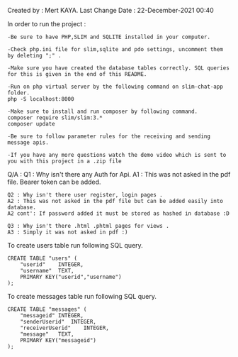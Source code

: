 Created by : Mert KAYA.
Last Change Date : 22-December-2021 00:40

In order to run the project : 
    
    -Be sure to have PHP,SLIM and SQLITE installed in your computer.
    
    -Check php.ini file for slim,sqlite and pdo settings, uncomment them by deleting ";" . 
    
    -Make sure you have created the database tables correctly. SQL queries for this is given in the end of this README.
    
    -Run on php virtual server by the following command on slim-chat-app folder.
    php -S localhost:8000

    -Make sure to install and run composer by following command.
    composer require slim/slim:3.*
    composer update

    -Be sure to follow parameter rules for the receiving and sending message apis.

    -If you have any more questions watch the demo video which is sent to you with this project in a .zip file



Q/A : 
    Q1 : Why isn't there any Auth for Api.
    A1 : This was not asked in the pdf file. Bearer token can be added.

    Q2 : Why isn't there user register, login pages .
    A2 : This was not asked in the pdf file but can be added easily into database.
    A2 cont': If password added it must be stored as hashed in database :D 

    Q3 : Why isn't there .html .phtml pages for views .
    A3 : Simply it was not asked in pdf :) 
    



To create users table run following SQL query.

    CREATE TABLE "users" (
        "userid"	INTEGER,
        "username"	TEXT,
        PRIMARY KEY("userid","username")
    );



To create messages table run following SQL query.

    CREATE TABLE "messages" (
        "messageid"	INTEGER,
        "senderUserid"	INTEGER,
        "receiverUserid"	INTEGER,
        "message"	TEXT,
        PRIMARY KEY("messageid")
    );